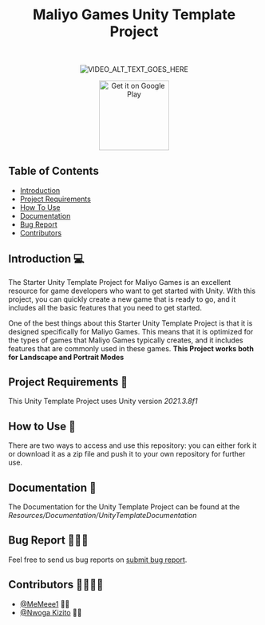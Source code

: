 <h1 align="center"> Maliyo Games Unity Template Project </h1> <br>

<p align="center">
  <img src="https://github.com/maliyogames/UnityTemplateProject/image/maliyoimage.png" alt="VIDEO_ALT_TEXT_GOES_HERE"></a>
</p>


<p align="center">
  
  <a href="https://play.google.com/store/apps/dev?id=7388683869055327292&hl=en&gl=US">
    <img alt="Get it on Google Play" title="Google Play" src="http://i.imgur.com/mtGRPuM.png" width="140">
  </a>
</p>

<!-- START doctoc generated TOC please keep comment here to allow auto update -->
<!-- DON'T EDIT THIS SECTION, INSTEAD RE-RUN doctoc TO UPDATE -->
## Table of Contents

- [Introduction](#introduction)
- [Project Requirements](#project-requirements)
- [How To Use](#How-To-Use)
- [Documentation](#Documentation)
- [Bug Report](#bug-report)
- [Contributors](#contributors)



<!-- END doctoc generated TOC please keep comment here to allow auto update -->

## Introduction 💻

The Starter Unity Template Project for Maliyo Games is an excellent resource for game developers who want to get started with Unity. With this project, you can quickly create a new game that is ready to go, and it includes all the basic features that you need to get started.

One of the best things about this Starter Unity Template Project is that it is designed specifically for Maliyo Games. This means that it is optimized for the types of games that Maliyo Games typically creates, and it includes features that are commonly used in these games. 
**This Project works both for Landscape and Portrait Modes**

## Project Requirements 🙂
This Unity Template Project uses Unity version *2021.3.8f1*

## How to Use 🍭
There are two ways to access and use this repository: you can either fork it or download it as a zip file and push it to your own repository for further use.

## Documentation 📄
The Documentation for the Unity Template Project can be found at the *Resources/Documentation/UnityTemplateDocumentation*

## Bug Report 🐜🐜🐜
Feel free to send us  bug reports on [submit bug report](https://github.com/maliyogames/UnityTemplateProject/issues/new). 

## Contributors 👨‍💻👨‍💻
* [@MeMeee1](https://github.com/MeMeee1) 👩‍💻
* [@Nwoga Kizito](https://github.com/kizito-cyber) 👨‍💻

 
